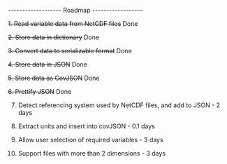 ------------------- Roadmap ------------------

~~1. Read variable data from NetCDF files~~ Done

~~2. Store data in dictionary~~ Done

~~3. Convert data to serializable format~~ Done

~~4. Store data in JSON~~ Done

~~5. Store data as CovJSON~~ Done

~~6. Prettify JSON~~ Done

7. Detect referencing system used by NetCDF files, and add to JSON - 2 days

8. Extract units and insert into covJSON - 0.1 days

9. Allow user selection of required variables - 3 days

10. Support files with more than 2 dimensions - 3 days 



